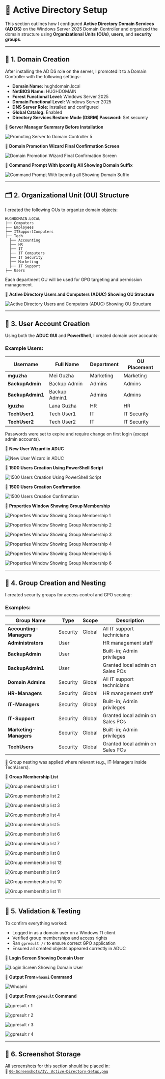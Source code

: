 # 🏢 Active Directory Setup

This section outlines how I configured **Active Directory Domain Services (AD DS)** on the Windows Server 2025 Domain Controller and organized the domain structure using **Organizational Units (OUs)**, **users**, and **security groups**.

---

## 🧱 1. Domain Creation

After installing the AD DS role on the server, I promoted it to a Domain Controller with the following settings:

- **Domain Name:** hughdomain.local  
- **NetBIOS Name:** HUGHDOMAIN  
- **Forest Functional Level:** Windows Server 2025  
- **Domain Functional Level:** Windows Server 2025  
- **DNS Server Role:** Installed and configured  
- **Global Catalog:** Enabled  
- **Directory Services Restore Mode (DSRM) Password:** Set securely  

📸 **Server Manager Summary Before Installation**

![Promoting Server to Domain Controller 5](https://github.com/user-attachments/assets/c6728cf2-d631-48f2-a867-65a3a0276cc1)

📸 **Domain Promotion Wizard Final Confirmation Screen**

![Domain Promotion Wizard Final Confirmation Screen](https://github.com/user-attachments/assets/a546e169-0eac-4ee6-85bf-0b825d36210c)

📸 **Command Prompt With Ipconfig All Showing Domain Suffix**

![Command Prompt With Ipconfig all Showing Domain Suffix](https://github.com/user-attachments/assets/2968bc91-1b53-4616-b169-f9c0f6c47656)

---

## 🗂️ 2. Organizational Unit (OU) Structure

I created the following OUs to organize domain objects:

```
HUGHDOMAIN.LOCAL
├── Computers
├── Employees 
├── ITSupportComputers 
├── Tech 
  ├── Accounting 
  ├── HR 
  ├── IT 
  ├── IT Computers
  ├── IT Security 
  ├── Marketing
  ├── IT Support 
├── Users
````
Each department OU will be used for GPO targeting and permission management.

📸 **Active Directory Users and Computers (ADUC) Showing OU Structure**

![Active Directory Users and Computers (ADUC) Showing OU Structure](https://github.com/user-attachments/assets/872fc031-2545-4e65-a806-2783ac4a7d0f)

---

## 👤 3. User Account Creation

Using both the **ADUC GUI** and **PowerShell**, I created domain user accounts:

### Example Users:
| Username            | Full Name        | Department | OU Placement |
|---------------------|------------------|------------|--------------|
| **mguzha**          | Mei Guzha        | Marketing  | Marketing    |
| **BackupAdmin**     | Backup Admin     | Admins     | Admins       |
| **BackupAdmin1**    | Backup Admin1    | Admins     | Admins       |
| **lguzha**          | Lana Guzha       | HR         | HR           |
| **TechUser1**       | Tech User1       | IT         | IT Security  |
| **TechUser2**       | Tech User2       | IT         | IT Security  |

Passwords were set to expire and require change on first login (except admin accounts).

📸 **New User Wizard in ADUC**

![New User Wizard in ADUC](https://github.com/user-attachments/assets/8add7233-8b78-4811-b53f-fb6cd40f17ea)

📸 **1500 Users Creation Using PowerShell Script**
  
![1500 Users Creation Using PowerShell Script](https://github.com/user-attachments/assets/3a0f8681-6487-41ff-8e8e-ffd41e472df7)

📸 **1500 Users Creation Confirmation**

![1500 Users Creation Confirmation](https://github.com/user-attachments/assets/41918c4d-817b-49d0-b289-0a12981fd397)

📸 **Properties Window Showing Group Membership**

![Properties Window Showing Group Membership 1](https://github.com/user-attachments/assets/750d0033-adc4-4796-9495-ef65e5c7ef9a)

![Properties Window Showing Group Membership 2](https://github.com/user-attachments/assets/0d027de8-aea2-4dbe-b8c7-9d6fa6c8c1fe)

![Properties Window Showing Group Membership 3](https://github.com/user-attachments/assets/fa4aaaca-dc8b-4601-83ed-b3edd8e0a3ba)

![Properties Window Showing Group Membership 4](https://github.com/user-attachments/assets/03dd0b50-7654-499c-9d3d-49f81ba01d96)

![Properties Window Showing Group Membership 5](https://github.com/user-attachments/assets/528d7bfa-47e0-40d8-8444-346c43afe7d1)

![Properties Window Showing Group Membership 6](https://github.com/user-attachments/assets/1afdb14d-07ae-4fc4-9a57-adf4c1f74c29)

---

## 👥 4. Group Creation and Nesting

I created security groups for access control and GPO scoping:

### Examples:
| Group Name                 | Type     | Scope     | Description                         |
|----------------------------|----------|-----------|-------------------------------------|
| **Accounting-Managers**    | Security | Global    | All IT support technicians          |
| **Administrators**         | User     |           | HR management staff                 |
| **BackupAdmin**            | User     |           |  Built-in; Admin privileges         |
| **BackupAdmin1**           | User     |           |  Granted local admin on Sales PCs   |
| **Domain Admins**          | Security | Global    | All IT support technicians          |
| **HR-Managers**            | Security | Global    | HR management staff                 |
| **IT-Managers**            | Security | Global    | Built-in; Admin privileges          |
| **IT-Support**             | Security | Global    | Granted local admin on Sales PCs    |
| **Marketing-Managers**     | Security | Global    | Built-in; Admin privileges          |
| **TechUsers**              | Security | Global    | Granted local admin on Sales PCs    |

🔁 Group nesting was applied where relevant (e.g., IT-Managers inside TechUsers).

📸 **Group Membership List**

![Group membership list 1](https://github.com/user-attachments/assets/2470f069-fe22-4618-9a8c-0123fa81c908)

![Group membership list 2](https://github.com/user-attachments/assets/02fd4efb-c704-4c9f-b164-3101a83520f2)

![Group membership list 3](https://github.com/user-attachments/assets/78d4c7b6-2e8a-43d5-8df2-d0c625b1461f)

![Group membership list 4](https://github.com/user-attachments/assets/9a4019a6-4c28-4a30-90f0-85928482d508)

![Group membership list 5](https://github.com/user-attachments/assets/9d574d18-e909-425b-b8bf-15371ea1359c)

![Group membership list 6](https://github.com/user-attachments/assets/01248bf9-b859-4d15-a2f0-fc6f6b9dd8c4)

![Group membership list 7](https://github.com/user-attachments/assets/ef900dac-6ba1-45b5-8310-1c2ab5f802ae)

![Group membership list 8](https://github.com/user-attachments/assets/fc273d96-6ca6-4962-b937-68a4ddd93828)

![Group membership list 12](https://github.com/user-attachments/assets/fe11e96c-65ab-4151-908b-ef91642f448e)

![Group membership list 9](https://github.com/user-attachments/assets/f98a6845-5241-4eeb-bd01-034972ce1a6e)

![Group membership list 10](https://github.com/user-attachments/assets/38c5bd87-cfe1-49a2-938b-4d7ece8b2ee2)

![Group membership list 11](https://github.com/user-attachments/assets/001c1f8b-fc68-4bb1-959e-93ff26b55caa)

---

## 🧪 5. Validation & Testing

To confirm everything worked:

- Logged in as a domain user on a Windows 11 client  
- Verified group memberships and access rights  
- Ran `gpresult /r` to ensure correct GPO application  
- Ensured all created objects appeared correctly in ADUC

📸 **Login Screen Showing Domain User**

![Login Screen Showing Domain User](https://github.com/user-attachments/assets/e45946a0-0b2e-43a0-9822-7c075c3452cf)

📸 **Output From `whoami` Command**

![Whoami](https://github.com/user-attachments/assets/708ed3be-2897-406c-bd2f-804bb0c7f05f)

 📸 **Output From `gpresult` Command**
 
![gpresult r 1](https://github.com/user-attachments/assets/d2e61890-5c4f-411c-98a4-3c2ade7fe02b)

![gpresult r 2](https://github.com/user-attachments/assets/a28715ad-35ad-47b1-9c5b-cc12e1715255)

![gpresult r 3](https://github.com/user-attachments/assets/172c416c-2d74-4457-be57-2de2f649fa35)

![gpresult r 4](https://github.com/user-attachments/assets/b94205a1-75dd-490c-9670-a252ab610131)

---

## 📁 6. Screenshot Storage

All screenshots for this section should be placed in:  
📂 [`06-Screenshots/IV. Active-Directory-Setup.png`](https://github.com/Hugh-Kumbi/Hugh-Kumbi-Active-Directory-Lab/blob/main/06-Screenshots/IV.%20Active-Directory-Setup/README.md)
